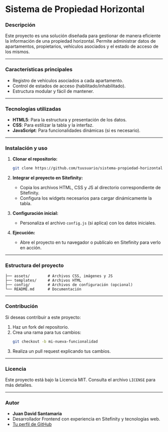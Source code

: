 # Sistema de Propiedad Horizontal

### Descripción
Este proyecto es una solución diseñada para gestionar de manera eficiente la información de una propiedad horizontal. Permite administrar datos de apartamentos, propietarios, vehículos asociados y el estado de acceso de los mismos.

---

### Características principales
- Registro de vehículos asociados a cada apartamento.
- Control de estados de acceso (habilitado/inhabilitado).
- Estructura modular y fácil de mantener.
---

### Tecnologías utilizadas
- **HTML5**: Para la estructura y presentación de los datos.
- **CSS**: Para estilizar la tabla y la interfaz.
- **JavaScript**: Para funcionalidades dinámicas (si es necesario).

---

### Instalación y uso
1. **Clonar el repositorio:**
   ```bash
   git clone https://github.com/tuusuario/sistema-propiedad-horizontal.git
   ```

2. **Integrar el proyecto en Sitefinity:**
   - Copia los archivos HTML, CSS y JS al directorio correspondiente de Sitefinity.
   - Configura los widgets necesarios para cargar dinámicamente la tabla.

3. **Configuración inicial:**
   - Personaliza el archivo `config.js` (si aplica) con los datos iniciales.

4. **Ejecución:**
   - Abre el proyecto en tu navegador o publícalo en Sitefinity para verlo en acción.

---

### Estructura del proyecto
```
├── assets/        # Archivos CSS, imágenes y JS
├── templates/     # Archivos HTML
├── config/        # Archivos de configuración (opcional)
└── README.md      # Documentación
```

---

### Contribución
Si deseas contribuir a este proyecto:
1. Haz un fork del repositorio.
2. Crea una rama para tus cambios:
   ```bash
   git checkout -b mi-nueva-funcionalidad
   ```
3. Realiza un pull request explicando tus cambios.

---

### Licencia
Este proyecto está bajo la Licencia MIT. Consulta el archivo `LICENSE` para más detalles.

---

### Autor
- **Juan David Santamaria**
- Desarrollador Frontend con experiencia en Sitefinity y tecnologías web.
- [Tu perfil de GitHub](https://github.com/juanda404)
